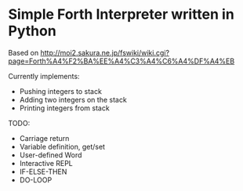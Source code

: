 # Simple Forth Interpreter written in Python

Based on http://moi2.sakura.ne.jp/fswiki/wiki.cgi?page=Forth%A4%F2%BA%EE%A4%C3%A4%C6%A4%DF%A4%EB

Currently implements:

* Pushing integers to stack
* Adding two integers on the stack
* Printing integers from stack

TODO:

* Carriage return
* Variable definition, get/set
* User-defined Word
* Interactive REPL
* IF-ELSE-THEN
* DO-LOOP
